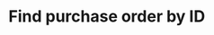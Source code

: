 # Find purchase order by ID

<api-endpoint openapi-path="../../openapi.yaml" endpoint="/store/order/{orderId}" method="GET"/>
